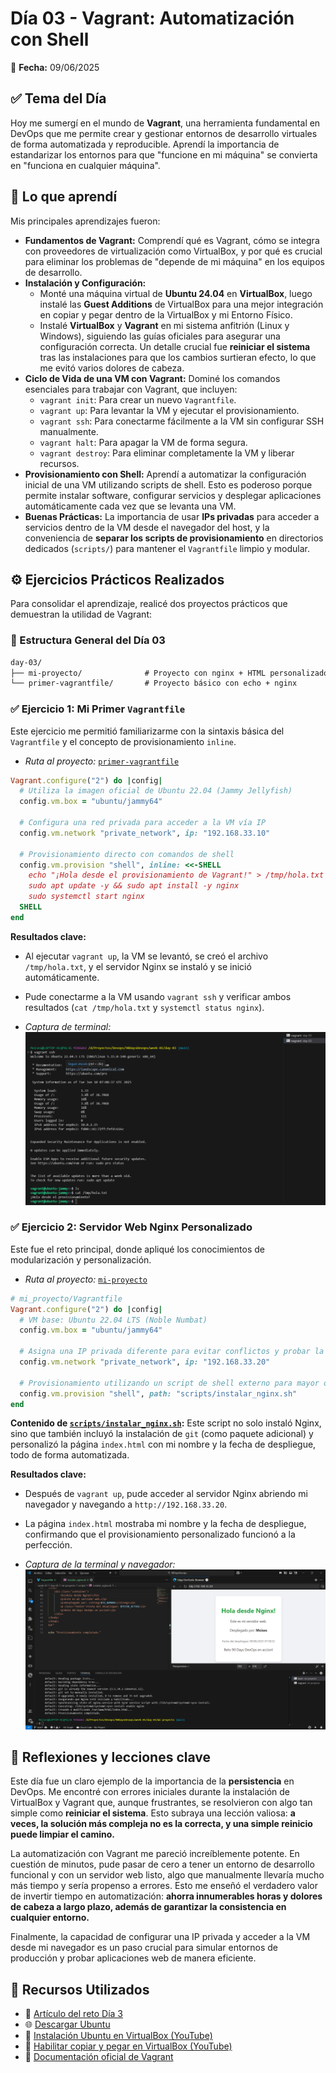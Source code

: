 # Día 03 - Vagrant: Automatización con Shell

📅 **Fecha:** 09/06/2025

## ✅ Tema del Día

Hoy me sumergí en el mundo de **Vagrant**, una herramienta fundamental en DevOps que me permite crear y gestionar entornos de desarrollo virtuales de forma automatizada y reproducible. Aprendí la importancia de estandarizar los entornos para que "funcione en mi máquina" se convierta en "funciona en cualquier máquina".

## 🧠 Lo que aprendí

Mis principales aprendizajes fueron:

* **Fundamentos de Vagrant:** Comprendí qué es Vagrant, cómo se integra con proveedores de virtualización como VirtualBox, y por qué es crucial para eliminar los problemas de "depende de mi máquina" en los equipos de desarrollo.
* **Instalación y Configuración:**
  * Monté una máquina virtual de **Ubuntu 24.04** en **VirtualBox**, luego instalé las **Guest Additions** de VirtualBox para una mejor integración en copiar y pegar dentro de la VirtualBox y mi Entorno Físico.
  * Instalé **VirtualBox** y **Vagrant** en mi sistema anfitrión (Linux y Windows), siguiendo las guías oficiales para asegurar una configuración correcta. Un detalle crucial fue **reiniciar el sistema** tras las instalaciones para que los cambios surtieran efecto, lo que me evitó varios dolores de cabeza.
* **Ciclo de Vida de una VM con Vagrant:** Dominé los comandos esenciales para trabajar con Vagrant, que incluyen:
  * `vagrant init`: Para crear un nuevo `Vagrantfile`.
  * `vagrant up`: Para levantar la VM y ejecutar el provisionamiento.
  * `vagrant ssh`: Para conectarme fácilmente a la VM sin configurar SSH manualmente.
  * `vagrant halt`: Para apagar la VM de forma segura.
  * `vagrant destroy`: Para eliminar completamente la VM y liberar recursos.
* **Provisionamiento con Shell:** Aprendí a automatizar la configuración inicial de una VM utilizando scripts de shell. Esto es poderoso porque permite instalar software, configurar servicios y desplegar aplicaciones automáticamente cada vez que se levanta una VM.
* **Buenas Prácticas:** La importancia de usar **IPs privadas** para acceder a servicios dentro de la VM desde el navegador del host, y la conveniencia de **separar los scripts de provisionamiento** en directorios dedicados (`scripts/`) para mantener el `Vagrantfile` limpio y modular.

## ⚙️ Ejercicios Prácticos Realizados

Para consolidar el aprendizaje, realicé dos proyectos prácticos que demuestran la utilidad de Vagrant:

### 📁 Estructura General del Día 03

```txt
day-03/
├── mi-proyecto/              # Proyecto con nginx + HTML personalizado
└── primer-vagrantfile/       # Proyecto básico con echo + nginx
```

### ✅ Ejercicio 1: Mi Primer `Vagrantfile`

Este ejercicio me permitió familiarizarme con la sintaxis básica del `Vagrantfile` y el concepto de provisionamiento `inline`.

* *Ruta al proyecto:* [`primer-vagrantfile`](/week-01/day-03/primer-vagrantfile/)

```ruby
Vagrant.configure("2") do |config|
  # Utiliza la imagen oficial de Ubuntu 22.04 (Jammy Jellyfish)
  config.vm.box = "ubuntu/jammy64"

  # Configura una red privada para acceder a la VM vía IP
  config.vm.network "private_network", ip: "192.168.33.10"

  # Provisionamiento directo con comandos de shell
  config.vm.provision "shell", inline: <<-SHELL
    echo "¡Hola desde el provisionamiento de Vagrant!" > /tmp/hola.txt
    sudo apt update -y && sudo apt install -y nginx
    sudo systemctl start nginx
  SHELL
end
```

**Resultados clave:**

* Al ejecutar `vagrant up`, la VM se levantó, se creó el archivo `/tmp/hola.txt`, y el servidor Nginx se instaló y se inició automáticamente.

* Pude conectarme a la VM usando `vagrant ssh` y verificar ambos resultados (`cat /tmp/hola.txt` y `systemctl status nginx`).

* *Captura de terminal:
![Primer Vagrantfile](/assets/day-03/terminal_ssh_vagrant.png "Primer Vagranfile")*

### ✅ Ejercicio 2: Servidor Web Nginx Personalizado

Este fue el reto principal, donde apliqué los conocimientos de modularización y personalización.

* *Ruta al proyecto:* [`mi-proyecto`](/week-01/day-03/mi-proyecto/)

```ruby
# mi_proyecto/Vagrantfile
Vagrant.configure("2") do |config|
  # VM base: Ubuntu 22.04 LTS (Noble Numbat)
  config.vm.box = "ubuntu/jammy64"

  # Asigna una IP privada diferente para evitar conflictos y probar la accesibilidad
  config.vm.network "private_network", ip: "192.168.33.20"

  # Provisionamiento utilizando un script de shell externo para mayor organización
  config.vm.provision "shell", path: "scripts/instalar_nginx.sh"
end
```

**Contenido de [`scripts/instalar_nginx.sh`](/week-01/day-03/mi-proyecto/scripts/instalar_nginx.sh):**
Este script no solo instaló Nginx, sino que también incluyó la instalación de `git` (como paquete adicional) y personalizó la página `index.html` con mi nombre y la fecha de despliegue, todo de forma automatizada.

**Resultados clave:**

* Después de `vagrant up`, pude acceder al servidor Nginx abriendo mi navegador y navegando a `http://192.168.33.20`.

* La página `index.html` mostraba mi nombre y la fecha de despliegue, confirmando que el provisionamiento personalizado funcionó a la perfección.

* *Captura de la terminal y navegador:
![Mi proyecto](/assets/day-03/mi_proyecto_vagrant.png "Mi proyecto")*

## 💭 Reflexiones y lecciones clave

Este día fue un claro ejemplo de la importancia de la **persistencia** en DevOps. Me encontré con errores iniciales durante la instalación de VirtualBox y Vagrant que, aunque frustrantes, se resolvieron con algo tan simple como **reiniciar el sistema**. Esto subraya una lección valiosa: **a veces, la solución más compleja no es la correcta, y una simple reinicio puede limpiar el camino.**

La automatización con Vagrant me pareció increíblemente potente. En cuestión de minutos, pude pasar de cero a tener un entorno de desarrollo funcional y con un servidor web listo, algo que manualmente llevaría mucho más tiempo y sería propenso a errores. Esto me enseñó el verdadero valor de invertir tiempo en automatización: **ahorra innumerables horas y dolores de cabeza a largo plazo, además de garantizar la consistencia en cualquier entorno.**

Finalmente, la capacidad de configurar una IP privada y acceder a la VM desde mi navegador es un paso crucial para simular entornos de producción y probar aplicaciones web de manera eficiente.

## 📎 Recursos Utilizados

* 🧠 [Artículo del reto Día 3](https://90daysdevops.295devops.com/semana-01/dia3/#%EF%B8%8F-tu-primer-vagrantfile)
* 🌐 [Descargar Ubuntu](https://ubuntu.com/download/desktop)
* 🎥 [Instalación Ubuntu en VirtualBox (YouTube)](https://youtu.be/58UgwGzUeq8?si=PcbGjHTXf1ol-EF9)
* 🎥 [Habilitar copiar y pegar en VirtualBox (YouTube)](https://youtu.be/-Xf5slaCZNs?si=nb4D6VyCFqCckgB-)
* 📄 [Documentación oficial de Vagrant](https://developer.hashicorp.com/vagrant/docs)
